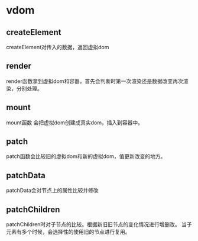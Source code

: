 # vdom

## createElement
createElement对传入的数据，返回虚拟dom
## render
render函数拿到虚拟dom和容器，首先会判断时第一次渲染还是数据改变再次渲染，分别处理。
## mount
mount函数 会把虚拟dom创建成真实dom，插入到容器中。
## patch
patch函数会比较旧的虚拟dom和新的虚拟dom，值更新改变的地方。
## patchData
patchData会对节点上的属性比较并修改
## patchChildren
patchChildren时对子节点的比较。根据新旧旧节点的变化情况进行增删改。
当子元素有多个时候，会选择性的使用旧的节点进行复用。

